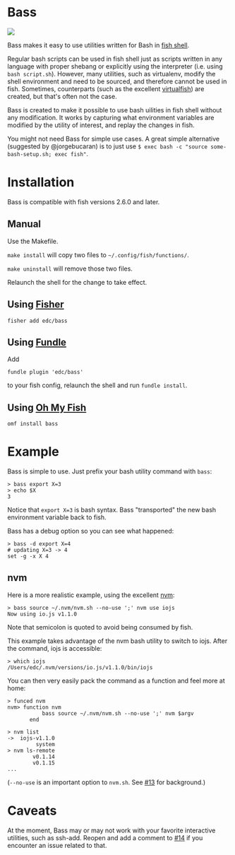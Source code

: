 # Bass

![](https://travis-ci.org/edc/bass.svg?branch=master)

Bass makes it easy to use utilities written for Bash in [fish shell](https://github.com/fish-shell/fish-shell/).

Regular bash scripts can be used in fish shell just as scripts written in any language with proper shebang or explicitly using the interpreter (i.e. using `bash script.sh`). However, many utilities, such as virtualenv, modify the shell environment and need to be sourced, and therefore cannot be used in fish. Sometimes, counterparts (such as the excellent [virtualfish](http://virtualfish.readthedocs.org/en/latest/)) are created, but that's often not the case.

Bass is created to make it possible to use bash uilities in fish shell without any modification. It works by capturing what environment variables are modified by the utility of interest, and replay the changes in fish.

You might not need Bass for simple use cases. A great simple alternative (suggested by @jorgebucaran) is to just use `$ exec bash -c "source some-bash-setup.sh; exec fish"`.

# Installation

Bass is compatible with fish versions 2.6.0 and later.

## Manual

Use the Makefile.

`make install` will copy two files to `~/.config/fish/functions/`.

`make uninstall` will remove those two files.

Relaunch the shell for the change to take effect.

## Using [Fisher](https://github.com/jorgebucaran/fisher)

```fish
fisher add edc/bass
```

## Using [Fundle](https://github.com/tuvistavie/fundle)

Add

```
fundle plugin 'edc/bass'
```

to your fish config, relaunch the shell and run `fundle install`.

## Using [Oh My Fish](https://github.com/oh-my-fish/oh-my-fish)

```fish
omf install bass
```

# Example

Bass is simple to use. Just prefix your bash utility command with `bass`:

```
> bass export X=3
> echo $X
3
```

Notice that `export X=3` is bash syntax. Bass "transported" the new bash
environment variable back to fish.

Bass has a debug option so you can see what happened:

```
> bass -d export X=4
# updating X=3 -> 4
set -g -x X 4
```

## nvm

Here is a more realistic example, using the excellent
[nvm](https://github.com/creationix/nvm):

```
> bass source ~/.nvm/nvm.sh --no-use ';' nvm use iojs
Now using io.js v1.1.0
```

Note that semicolon is quoted to avoid being consumed by fish.

This example takes advantage of the nvm bash utility to switch to iojs.
After the command, iojs is accessible:

```
> which iojs
/Users/edc/.nvm/versions/io.js/v1.1.0/bin/iojs
```

You can then very easily pack the command as a function and feel more at home:

```
> funced nvm
nvm> function nvm
           bass source ~/.nvm/nvm.sh --no-use ';' nvm $argv
       end

> nvm list
->  iojs-v1.1.0
         system
> nvm ls-remote
        v0.1.14
        v0.1.15
...
```

(`--no-use` is an important option to `nvm.sh`. See [#13](https://github.com/edc/bass/issues/13) for background.)

# Caveats

At the moment, Bass may or may not work with your favorite interactive utilities, such as ssh-add. Reopen and add a comment to [#14](https://github.com/edc/bass/issues/14) if you encounter an issue related to that.
